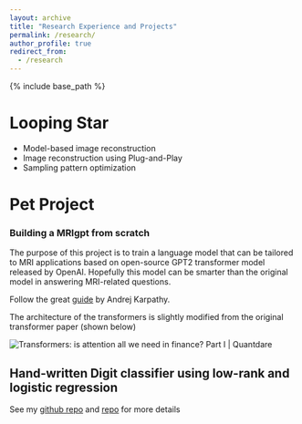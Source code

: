 ```yaml
---
layout: archive
title: "Research Experience and Projects"
permalink: /research/
author_profile: true
redirect_from:
  - /research
---
```


{% include base_path %}

Looping Star
======
* Model-based image reconstruction
* Image reconstruction using Plug-and-Play
* Sampling pattern optimization

# Pet Project

### Building a MRIgpt from scratch

The purpose of this project is to train a language model that can be tailored to MRI applications based on open-source GPT2 transformer model released by OpenAI. Hopefully this model can be smarter than the original model in answering MRI-related questions.

Follow the great [guide](https://www.youtube.com/watch?v=l8pRSuU81PU&t=230s) by Andrej Karpathy. 

The architecture of the transformers is slightly modified from the original transformer paper (shown below)

![Transformers: is attention all we need in finance? Part I | Quantdare](https://quantdare.com/wp-content/uploads/2021/11/transformer_arch.png)

## Hand-written Digit classifier using low-rank and logistic regression

See my [github repo](https://github.com/haoweix/Classifier-for-hand-written-numbers) and [repo](https://github.com/haoweix/Hand-written-digit-classification-using-logistic-regresssion) for more details
